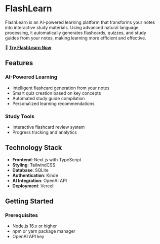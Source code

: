 # FlashLearn

FlashLearn is an AI-powered learning platform that transforms your notes into interactive study materials. Using advanced natural language processing, it automatically generates flashcards, quizzes, and study guides from your notes, making learning more efficient and effective.

🔗 **[Try FlashLearn Now](https://flash-learn-seven.vercel.app/)**

## Features

### AI-Powered Learning
- Intelligent flashcard generation from your notes
- Smart quiz creation based on key concepts
- Automated study guide compilation
- Personalized learning recommendations

### Study Tools
- Interactive flashcard review system
- Progress tracking and analytics

## Technology Stack

- **Frontend**: Next.js with TypeScript
- **Styling**: TailwindCSS
- **Database**: SQLite
- **Authentication**: Kinde
- **AI Integration**: OpenAI API
- **Deployment**: Vercel

## Getting Started

### Prerequisites
- Node.js 16.x or higher
- npm or yarn package manager
- OpenAI API key
